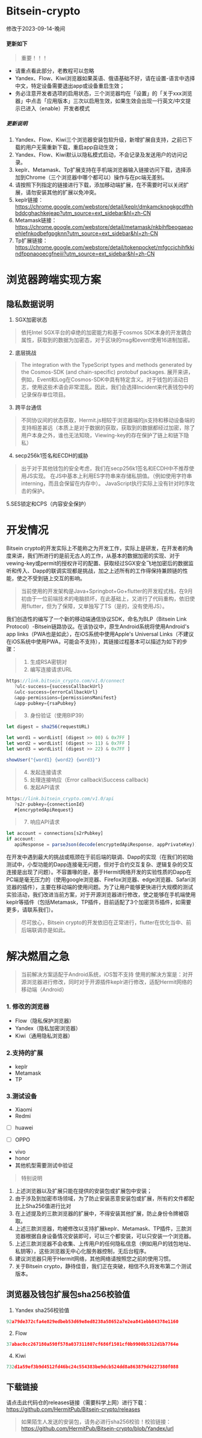# Bitsein-crypto
修改于2023-09-14-晚间
#### 更新如下
> 重要！！！
* 请重点看此部分，老教程可以忽略
* Yandex、Flow、Kiwi浏览器如果英语、俄语基础不好，请在设置-语言中选择中文，特定设备需要退出app或设备重启生效；
* 务必注意开发者选项的启用状态，三个浏览器均在「设置」的「关于xxx浏览器」中点击「应用版本」三次以启用生效，如果生效会出现一行英文/中文提示已进入（enable）开发者模式
##### 更新说明
1. Yandex、Flow、Kiwi三个浏览器安装包软升级，新增扩展自支持，之前已下载的用户无需重新下载，重启app自动生效；
2. Yandex、Flow、Kiwi默认以隐私模式启动，不会记录及发送用户的访问记录。
3. keplr、Metamask、Tp扩展支持在手机端浏览器输入链接访问下载，选择添加到Chrome（三个浏览器中哪个都可以）操作与在pc端无差别。
4. 请按照下列指定的链接进行下载，添加移动端扩展，在不需要时可以关闭扩展，请勿安装其他的扩展以免冲突。
5. keplr链接：https://chrome.google.com/webstore/detail/keplr/dmkamcknogkgcdfhhbddcghachkejeap?utm_source=ext_sidebar&hl=zh-CN
6. Metamask链接：https://chrome.google.com/webstore/detail/metamask/nkbihfbeogaeaoehlefnkodbefgpgknn?utm_source=ext_sidebar&hl=zh-CN
7. Tp扩展链接：https://chrome.google.com/webstore/detail/tokenpocket/mfgccjchihfkkindfppnaooecgfneiii?utm_source=ext_sidebar&hl=zh-CN
# 浏览器跨端实现方案

## 隐私数据说明

1. SGX加密状态

> 依托Intel SGX平台的卓绝的加密能力和基于cosmos SDK本身的开发耦合属性，获取到的数据为加密态，对于区块的msg和event使用16进制加密。

2. 底层挑战

>The integration with the TypeScript types and methods generated by the Cosmos-SDK (and chain-specific) protobuf packages.
展开来讲，例如，Event和Log在Cosmos-SDK中具有特定含义。对于钱包的活动日志，使用这些术语会非常混乱。因此，我们会选择Incident来代表钱包中的记录保存单位项目。

3. 跨平台通信

>不同协议间的状态获取，Hermit.js相较于浏览器端的js支持和移动设备端的支持相差甚远（本质上是对于数据的获取，获取到的数据都经过加密，除了用户本身之外，谁也无法知晓，Viewing-key的存在保护了链上和链下隐私）

4. secp256k1签名和ECDH的威胁

> 出于对于其他钱包的安全考虑，我们在secp256k1签名和ECDH中不推荐使用JS实现。
> 在JS中基本上利用ES字符串来存储私钥值。（例如使用字符串interning，而且会保留在内存中）。
> JavaScript执行实际上没有针对时序攻击的保护。

5.SES锁定和CPS（内容安全保护）

# 开发情况

Bitsein crypto的开发实际上不能称之为开发工作，实际上是研发，在开发者的角度来讲，我们所进行的是前无古人的工作，从基本的数据加密的实现、对于vewing-key或permit的授权许可的配置、获取经过SGX安全飞地加密后的数据监听和传入、Dapp的联调实现都是挑战，加之上述所有的工作得保持兼顾链的性能，使之不受到链上交互的影响。

> 当前使用的开发架构是Java+Springbot+Go+flutter的开发程式栈，在9月初由于一位前端技术的电脑损坏，在此基础上，又进行了代码重构，依旧使用flutter，但为了保障，又单独写了TS（是的，没有使用JS）。

我们创造性的编写了一个新的移动端通信协议SDK，命名为BLP（Bitsein Link Protocol）-Bitsein链路协议。在该协议中，原生Android系统将使用Android's app links（PWA也是如此），在iOS系统中使用Apple's Universal Links（不建议在iOS系统中使用PWA，可能会不支持），其链接过程基本可以描述为如下的步骤：

> 1. 生成RSA密钥对
> 2. 编写连接请求URL

```ts
https://link.bitsein_crypto.com/v1.0/connect
   ?ulc-success={successCallbackUrl}
   &ulc-success={errorCallbackUrl}
   &app-permissions={permissionsManifest}
   &app-pubkey={rsaPubkey}
```

> 3. 身份验证（使用BIP39）

```js
let digest = sha256(requestURL)

let word1 = wordList[ (digest >> 00) & 0x7FF ]
let word2 = wordList[ (digest >> 11) & 0x7FF ]
let word3 = wordList[ (digest >> 22) & 0x7FF ]

showUser("{word1} {word2} {word3}")
```

> 4. 发起连接请求
> 5. 处理连接响应（Error callback\Success callback)
> 6. 发起API请求

```js
https://link.bitsein_crypto.com/v1.0/api
   ?s2r-pubkey={connectionId}
   #{encryptedApiRequest}
```

> 7. 响应API请求

```js
let account = connections[s2rPubkey]
if account:
   apiResponse = parseJson(decode(encryptedApiResponse, appPrivateKey))
```

在开发中遇到最大的挑战或瓶颈在于前后端的联调、Dapp的实现（在我们的初始测试中，小型功能的Dapp连接毫无问题，但对于合约交互复杂、逻辑复杂的交互连接是出现了问题）。不容置喙的是，基于Hermit网络开发的实验性质的Dapp在PC端是毫无压力的（使用google浏览器、Firefox浏览器、edge浏览器、Safari浏览器的插件），主要在移动端的使用问题。为了让用户能够更快进行大规模的测试实验活动，我们改进当前方案，对于开源浏览器进行修改，使之能够在手机端使用keplr等插件（包括Metamask，TP插件，目前适配了3个加密货币插件，如需要更多，请联系我们）。
> 尽可放心，Bitsein crypto的开发依旧在正常进行，flutter在优化当中、前后端联调亦是如此。

# 解决燃眉之急
>
> 当前解决方案适配于Android系统，iOS暂不支持
> 使用的解决方案是：对开源浏览器进行修改，同时对于开源插件keplr进行修改，适配Hermit网络的移动端（Android）

### 1. 修改的浏览器

* Flow（隐私保护浏览器）
* Yandex（隐私加密浏览器）
* Kiwi（通用隐私浏览器）

### 2.支持的扩展

* keplr
* Metamask
* TP

### 3.测试设备

* Xiaomi
* Redmi

* [ ] huawei

* [ ] OPPO

* vivo
* honor
* 其他机型需要测试中验证

> 特别说明

1. 上述浏览器以及扩展只能在提供的安装包或扩展包中安装；
2. 由于涉及到加密市场领域，为了防止安装恶意安装包或扩展，所有的文件都配比上Sha256值进行比对
3. 在上述提及的三款浏览器的扩展中，不得安装其他扩展，防止身份令牌被窃取。
4. 上述三款浏览器，均被修改以支持扩展keplr、Metamask、TP插件，三款浏览器根据自身设备情况安装即可，可以三个都安装，可以只安装一个浏览器。
5. 上述三款浏览器不会收集、上传用户的任何隐私信息（例如用户的钱包地址、私钥等），这些浏览器无中心化服务器控制，无后台程序。
6. 建议浏览器只用于Hermit网络，其他网络请按照您之前的使用习惯。
7. 关于Bitsein crypto，静待佳音，我们正在突破，相信不久将发布第二个测试版本。
## 浏览器及钱包扩展包sha256校验值

1. Yandex
sha256校验值
```js
92a79de372cfa4e829edbeb53d69e8ed8238a58652a7e2ea841ebb84378e1160
```
2. Flow
```js
37abac0cc267180a598f578a037311807cf686f1501cf0b9900b5312d1b7764e
```
4. Kiwi
```js
732d1a59ef3b9d4512fd46bc24c554383be9dcb524dd8a863879d4227380f088
```
## 下载链接
请点击此代码仓的releases链接（需要科学上网）进行下载：https://github.com/HermitPub/Bitsein-crypto/releases
> 如果陌生人发送的安装包，请务必进行sha256校验！校验链接：https://github.com/HermitPub/Bitsein-crypto/blob/Yandex/url
